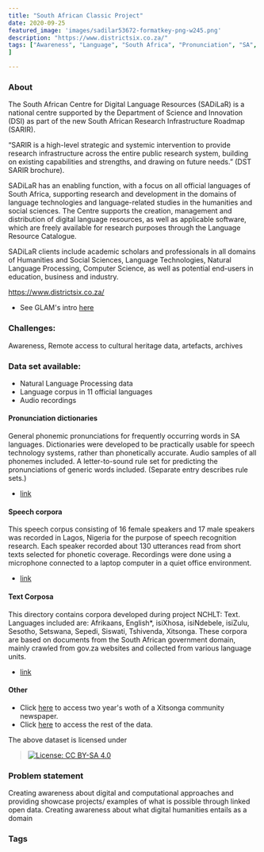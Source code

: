 ```yaml
---
title: "South African Classic Project"
date: 2020-09-25
featured_image: 'images/sadilar53672-formatkey-png-w245.png'
description: "https://www.districtsix.co.za/"
tags: ["Awareness", "Language", "South Africa", "Pronunciation", "SA", "indigenous languages", "circulated", "Xitsonga","new paper"
]

---
```



### About


The South African Centre for Digital Language Resources (SADiLaR) is a national centre supported by the Department of Science and Innovation (DSI) as part of the new South African Research Infrastructure Roadmap (SARIR).



“SARIR is a high-level strategic and systemic intervention to provide research infrastructure across the entire public research system, building on existing capabilities and strengths, and drawing on future needs.” (DST SARIR brochure).

SADiLaR has an enabling function, with a focus on all official languages of South Africa, supporting research and development in the domains of language technologies and language-related studies in the humanities and social sciences.  The Centre supports the creation, management and distribution of digital language resources, as well as applicable software, which are freely available for research purposes through the Language Resource Catalogue.

SADiLaR clients include academic scholars and professionals in all domains of Humanities and Social Sciences, Language Technologies, Natural Language Processing, Computer Science, as well as potential end-users in education, business and industry.

https://www.districtsix.co.za/

- See GLAM's intro [here](https://drive.google.com/drive/folders/1CBpnWze1QZyGoXNVxO-1GOKeBT3uBtOl?usp=sharing)


### Challenges:

Awareness, Remote access to cultural heritage data, artefacts, archives

### Data set available:

- Natural Language Processing data
- Language corpus in 11 official languages
- Audio recordings

#### Pronunciation dictionaries

General phonemic pronunciations for frequently occurring words in SA languages. Dictionaries were developed to be practically usable for speech technology systems, rather than phonetically accurate. Audio samples of all phonemes included. A letter-to-sound rule set for predicting the pronunciations of generic words included. (Separate entry describes rule sets.)

- [link](https://repo.sadilar.org/handle/20.500.12185/288)

#### Speech corpora

This speech corpus consisting of 16 female speakers and 17 male speakers was recorded in Lagos, Nigeria for the purpose of speech recognition research. Each speaker recorded about 130 utterances read from short texts selected for phonetic coverage. Recordings were done using a microphone connected to a laptop computer in a quiet office environment.

- [link](https://repo.sadilar.org/handle/20.500.12185/431)

#### Text Corposa

 This directory contains corpora developed during project NCHLT: Text. Languages included are: Afrikaans, English*, isiXhosa, isiNdebele, isiZulu, Sesotho, Setswana, Sepedi, Siswati, Tshivenda, Xitsonga. These corpora are based on documents from the South African government domain, mainly crawled from gov.za websites and collected from various language units.

 - [link](https://repo.sadilar.org/handle/20.500.12185/314)

#### Other

- Click [here](https://www.nthavela.co.za/) to access  two year's woth of a Xitsonga community newspaper.
- Click [here](https://repo.sadilar.org/discover?filtertype=collectionType&filter_relational_operator=equals&filter=Resource+Catalogue) to access the rest of the data.


The above dataset is licensed under
 > [![License: CC BY-SA 4.0](https://img.shields.io/badge/License-CC%20BY--SA%204.0-lightgrey.svg)](https://creativecommons.org/licenses/by-sa/4.0/)

### Problem statement

Creating awareness about digital and computational approaches and providing showcase projects/ examples of what is possible through linked open data. Creating awareness about what digital humanities entails as a domain

### Tags


